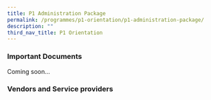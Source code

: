 ```yaml
---
title: P1 Administration Package
permalink: /programmes/p1-orientation/p1-administration-package/
description: ""
third_nav_title: P1 Orientation
---
```

### Important Documents

Coming soon...


### Vendors and Service providers

